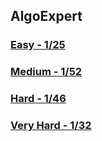 ## AlgoExpert

### [Easy - 1/25](https://github.com/AsahiOcean/Algoexpert/tree/main/Easy)
### [Medium - 1/52](https://github.com/AsahiOcean/Algoexpert/tree/main/Medium)
### [Hard - 1/46](https://github.com/AsahiOcean/Algoexpert/tree/main/Hard)
### [Very Hard - 1/32](https://github.com/AsahiOcean/Algoexpert/tree/main/Very%20Hard)
